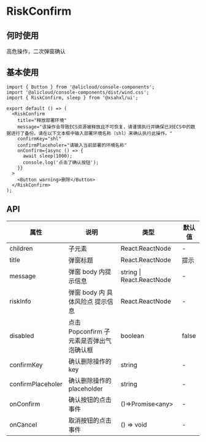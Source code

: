# RiskConfirm

## 何时使用

高危操作，二次弹窗确认

## 基本使用

```tsx
import { Button } from '@alicloud/console-components';
import '@alicloud/console-components/dist/wind.css';
import { RiskConfirm, sleep } from '@xsahxl/ui';

export default () => (
  <RiskConfirm
    title="释放部署环境"
    message="该操作会导致ECS资源被释放且不可恢复，请谨慎执行并确保已对ECS中的数据进行了备份。请在以下文本框中输入部署环境名称（shl）来确认执行此操作。"
    confirmKey="shl"
    confirmPlaceholer="请输入当前部署的环境名称"
    onConfirm={async () => {
      await sleep(1000);
      console.log('点击了确认按钮');
    }}
  >
    <Button warning>删除</Button>
  </RiskConfirm>
);
```

## API

| 属性              | 说明                                     | 类型                      | 默认值 |
| ----------------- | ---------------------------------------- | ------------------------- | ------ |
| children          | 子元素                                   | React.ReactNode           | -      |
| title             | 弹窗标题                                 | React.ReactNode           | 提示   |
| message           | 弹窗 body 内提示信息                     | string \| React.ReactNode | -      |
| riskInfo          | 弹窗 body 内 具体风险点 提示信息         | React.ReactNode           | -      |
| disabled          | 点击 Popconfirm 子元素是否弹出气泡确认框 | boolean                   | false  |
| confirmKey        | 确认删除操作的 key                       | string                    | -      |
| confirmPlaceholer | 确认删除操作的 placeholder               | string                    | -      |
| onConfirm         | 确认按钮的点击事件                       | ()=>Promise<any\>         | -      |
| onCancel          | 取消按钮的点击事件                       | () => void                | -      |

